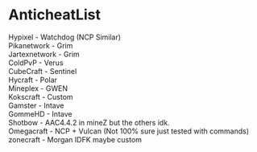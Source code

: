 # AnticheatList 
Hypixel - Watchdog (NCP Similar)   
Pikanetwork - Grim   
Jartexnetwork - Grim   
ColdPvP - Verus   
CubeCraft - Sentinel   
Hycraft - Polar   
Mineplex - GWEN   
Kokscraft - Custom   
Gamster - Intave   
GommeHD - Intave   
Shotbow - AAC4.4.2 in mineZ but the others idk.    
Omegacraft - NCP + Vulcan (Not 100% sure just tested with commands)    
zonecraft - Morgan IDFK maybe custom
